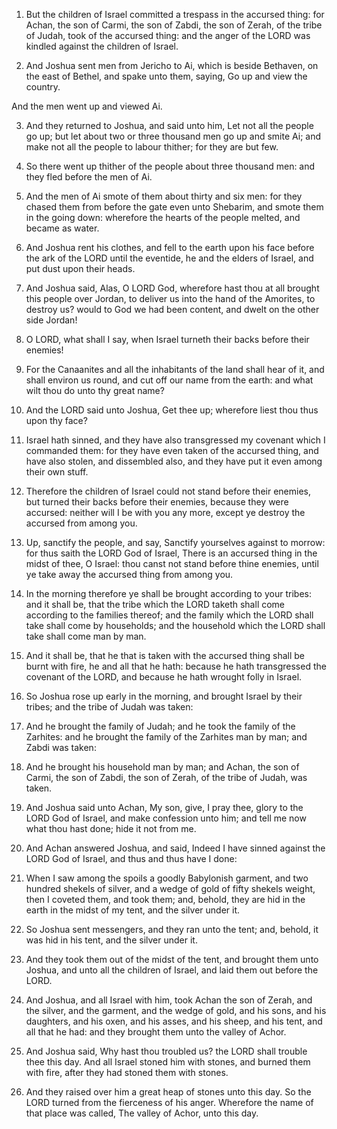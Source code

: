 1. But the children of Israel committed a trespass in the accursed
thing: for Achan, the son of Carmi, the son of Zabdi, the son of
Zerah, of the tribe of Judah, took of the accursed thing: and the
anger of the LORD was kindled against the children of Israel.

2. And Joshua sent men from Jericho to Ai, which is beside Bethaven,
on the east of Bethel, and spake unto them, saying, Go up and view the
country.

And the men went up and viewed Ai.

3. And they returned to Joshua, and said unto him, Let not all the
people go up; but let about two or three thousand men go up and smite
Ai; and make not all the people to labour thither; for they are but
few.

4. So there went up thither of the people about three thousand men:
and they fled before the men of Ai.

5. And the men of Ai smote of them about thirty and six men: for they
chased them from before the gate even unto Shebarim, and smote them in
the going down: wherefore the hearts of the people melted, and became
as water.

6. And Joshua rent his clothes, and fell to the earth upon his face
before the ark of the LORD until the eventide, he and the elders of
Israel, and put dust upon their heads.

7. And Joshua said, Alas, O LORD God, wherefore hast thou at all
brought this people over Jordan, to deliver us into the hand of the
Amorites, to destroy us? would to God we had been content, and dwelt
on the other side Jordan!

8. O LORD, what shall I say, when Israel
turneth their backs before their enemies!

9. For the Canaanites and
all the inhabitants of the land shall hear of it, and shall environ us
round, and cut off our name from the earth: and what wilt thou do unto
thy great name?

10. And the LORD said unto Joshua, Get thee up;
wherefore liest thou thus upon thy face?

11. Israel hath sinned, and
they have also transgressed my covenant which I commanded them: for
they have even taken of the accursed thing, and have also stolen, and
dissembled also, and they have put it even among their own stuff.

12. Therefore the children of Israel could not stand before their
enemies, but turned their backs before their enemies, because they
were accursed: neither will I be with you any more, except ye destroy
the accursed from among you.

13. Up, sanctify the people, and say, Sanctify yourselves against to
morrow: for thus saith the LORD God of Israel, There is an accursed
thing in the midst of thee, O Israel: thou canst not stand before
thine enemies, until ye take away the accursed thing from among you.

14. In the morning therefore ye shall be brought according to your
tribes: and it shall be, that the tribe which the LORD taketh shall
come according to the families thereof; and the family which the LORD
shall take shall come by households; and the household which the LORD
shall take shall come man by man.

15. And it shall be, that he that is taken with the accursed thing
shall be burnt with fire, he and all that he hath: because he hath
transgressed the covenant of the LORD, and because he hath wrought
folly in Israel.

16. So Joshua rose up early in the morning, and brought Israel by
their tribes; and the tribe of Judah was taken:

17. And he brought
the family of Judah; and he took the family of the Zarhites: and he
brought the family of the Zarhites man by man; and Zabdi was taken:

18. And he brought his household man by man; and Achan, the son of
Carmi, the son of Zabdi, the son of Zerah, of the tribe of Judah, was
taken.

19. And Joshua said unto Achan, My son, give, I pray thee, glory to
the LORD God of Israel, and make confession unto him; and tell me now
what thou hast done; hide it not from me.

20. And Achan answered Joshua, and said, Indeed I have sinned against
the LORD God of Israel, and thus and thus have I done:

21. When I saw
among the spoils a goodly Babylonish garment, and two hundred shekels
of silver, and a wedge of gold of fifty shekels weight, then I coveted
them, and took them; and, behold, they are hid in the earth in the
midst of my tent, and the silver under it.

22. So Joshua sent messengers, and they ran unto the tent; and,
behold, it was hid in his tent, and the silver under it.

23. And they took them out of the midst of the tent, and brought them
unto Joshua, and unto all the children of Israel, and laid them out
before the LORD.

24. And Joshua, and all Israel with him, took Achan the son of Zerah,
and the silver, and the garment, and the wedge of gold, and his sons,
and his daughters, and his oxen, and his asses, and his sheep, and his
tent, and all that he had: and they brought them unto the valley of
Achor.

25. And Joshua said, Why hast thou troubled us? the LORD shall
trouble thee this day. And all Israel stoned him with stones, and
burned them with fire, after they had stoned them with stones.

26. And they raised over him a great heap of stones unto this day. So
the LORD turned from the fierceness of his anger. Wherefore the name
of that place was called, The valley of Achor, unto this day.